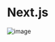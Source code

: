 # Next.js


![image](https://user-images.githubusercontent.com/85229315/216771453-560a6aaf-3917-49e0-a9e3-9cf2a52159b7.png)
